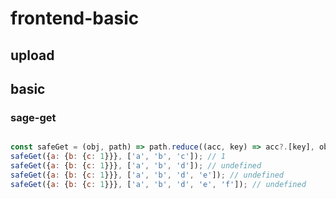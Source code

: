 # frontend-basic

## upload

## basic

### sage-get

```javascript

const safeGet = (obj, path) => path.reduce((acc, key) => acc?.[key], obj);
safeGet({a: {b: {c: 1}}}, ['a', 'b', 'c']); // 1
safeGet({a: {b: {c: 1}}}, ['a', 'b', 'd']); // undefined
safeGet({a: {b: {c: 1}}}, ['a', 'b', 'd', 'e']); // undefined
safeGet({a: {b: {c: 1}}}, ['a', 'b', 'd', 'e', 'f']); // undefined

```